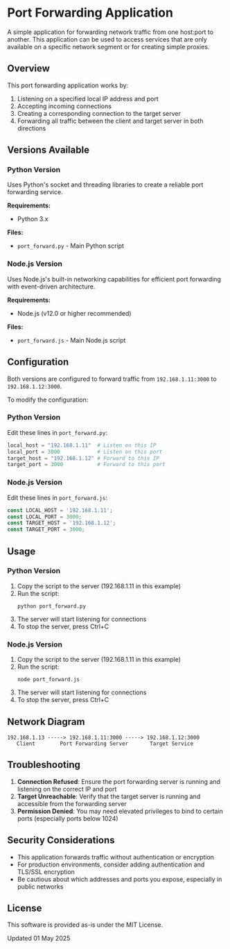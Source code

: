 # Port Forwarding Application

A simple application for forwarding network traffic from one host:port to another. This application can be used to access services that are only available on a specific network segment or for creating simple proxies.

## Overview

This port forwarding application works by:
1. Listening on a specified local IP address and port
2. Accepting incoming connections 
3. Creating a corresponding connection to the target server
4. Forwarding all traffic between the client and target server in both directions

## Versions Available

### Python Version

Uses Python's socket and threading libraries to create a reliable port forwarding service.

**Requirements:**
- Python 3.x

**Files:**
- `port_forward.py` - Main Python script

### Node.js Version

Uses Node.js's built-in networking capabilities for efficient port forwarding with event-driven architecture.

**Requirements:**
- Node.js (v12.0 or higher recommended)

**Files:**
- `port_forward.js` - Main Node.js script

## Configuration

Both versions are configured to forward traffic from `192.168.1.11:3000` to `192.168.1.12:3000`.

To modify the configuration:

### Python Version
Edit these lines in `port_forward.py`:
```python
local_host = "192.168.1.11"  # Listen on this IP
local_port = 3000            # Listen on this port
target_host = "192.168.1.12" # Forward to this IP
target_port = 3000           # Forward to this port
```

### Node.js Version
Edit these lines in `port_forward.js`:
```javascript
const LOCAL_HOST = '192.168.1.11';
const LOCAL_PORT = 3000;
const TARGET_HOST = '192.168.1.12';
const TARGET_PORT = 3000;
```

## Usage

### Python Version

1. Copy the script to the server (192.168.1.11 in this example)
2. Run the script:
   ```
   python port_forward.py
   ```
3. The server will start listening for connections
4. To stop the server, press Ctrl+C

### Node.js Version

1. Copy the script to the server (192.168.1.11 in this example)
2. Run the script:
   ```
   node port_forward.js
   ```
3. The server will start listening for connections
4. To stop the server, press Ctrl+C

## Network Diagram

```
192.168.1.13 -----> 192.168.1.11:3000 -----> 192.168.1.12:3000
   Client        Port Forwarding Server       Target Service
```

## Troubleshooting

1. **Connection Refused**: Ensure the port forwarding server is running and listening on the correct IP and port
2. **Target Unreachable**: Verify that the target server is running and accessible from the forwarding server
3. **Permission Denied**: You may need elevated privileges to bind to certain ports (especially ports below 1024)

## Security Considerations

- This application forwards traffic without authentication or encryption
- For production environments, consider adding authentication and TLS/SSL encryption
- Be cautious about which addresses and ports you expose, especially in public networks

## License

This software is provided as-is under the MIT License.

Updated 01 May 2025

